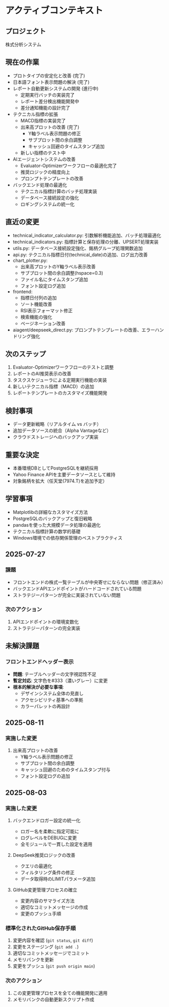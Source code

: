 # アクティブコンテキスト

## プロジェクト
株式分析システム

## 現在の作業
- プロトタイプの安定化と改善 (完了)
- 日本語フォント表示問題の解決 (完了)
- レポート自動更新システムの開発 (進行中)
  - 定期実行バッチの実装完了
  - レポート差分検出機能開発中
  - 差分通知機能の設計完了
- テクニカル指標の拡張
  - MACD指標の実装完了
  - 出来高プロットの改善 (完了)
    - Y軸ラベル表示問題の修正
    - サブプロット間の余白調整
    - キャッシュ回避のタイムスタンプ追加
  - 新しい指標のテスト中
- AIエージェントシステムの改善
  - Evaluator-Optimizerワークフローの最適化完了
  - 推奨ロジックの精度向上
  - プロンプトテンプレートの改善
- バックエンド処理の最適化
  - テクニカル指標計算のバッチ処理実装
  - データベース接続設定の強化
  - ロギングシステムの統一化

## 直近の変更
- technical_indicator_calculator.py: 引数解析機能追加、バッチ処理最適化
- technical_indicators.py: 指標計算と保存処理の分離、UPSERT処理実装
- utils.py: データベース接続設定強化、銘柄グループ処理関数追加
- api.py: テクニカル指標日付(technical_date)の追加、ログ出力改善
- chart_plotter.py:
  - 出来高プロットのY軸ラベル表示改善
  - サブプロット間の余白調整(hspace=0.3)
  - ファイル名にタイムスタンプ追加
  - フォント設定ログ追加
- frontend: 
  - 指標日付列の追加
  - ソート機能改善
  - RSI表示フォーマット修正
  - 検索機能の強化
  - ページネーション改善
- aiagent/deepseek_direct.py: プロンプトテンプレートの改善、エラーハンドリング強化

## 次のステップ
1. Evaluator-Optimizerワークフローのテストと調整
2. レポートのAI推奨表示の改善
3. タスクスケジューラによる定期実行機能の実装
4. 新しいテクニカル指標（MACD）の追加
5. レポートテンプレートのカスタマイズ機能開発

## 検討事項
- データ更新戦略（リアルタイム vs バッチ）
- 追加データソースの統合（Alpha Vantageなど）
- クラウドストレージへのバックアップ実装

## 重要な決定
- 本番環境DBとしてPostgreSQLを継続採用
- Yahoo Finance APIを主要データソースとして維持
- 対象銘柄を拡大（任天堂(7974.T)を追加予定）

## 学習事項
- Matplotlibの詳細なカスタマイズ方法
- PostgreSQLのバックアップと復旧戦略
- pandasを使った大規模データ処理の最適化
- テクニカル指標計算の数学的基礎
- Windows環境での依存関係管理のベストプラクティス

## 2025-07-27
### 課題
- フロントエンドの株式一覧テーブルが中央寄せにならない問題（修正済み）
- バックエンドAPIエンドポイントがハードコードされている問題
- ストラテジーパターンが完全に実装されていない問題

### 次のアクション
1. APIエンドポイントの環境変数化
2. ストラテジーパターンの完全実装

## 未解決課題

### フロントエンドヘッダー表示
- **問題**: テーブルヘッダーの文字視認性不足
- **暫定対応**: 文字色を#333（濃いグレー）に変更
- **根本的解決が必要な事項**:
  - デザインシステム全体の見直し
  - アクセシビリティ基準への準拠
  - カラーパレットの再設計

## 2025-08-11
### 実施した変更
1. 出来高プロットの改善
   - Y軸ラベル表示問題の修正
   - サブプロット間の余白調整
   - キャッシュ回避のためのタイムスタンプ付与
   - フォント設定ログの追加

## 2025-08-03
### 実施した変更
1. バックエンドロガー設定の統一化
   - ロガー名を柔軟に指定可能に
   - ログレベルをDEBUGに変更
   - 全モジュールで一貫した設定を適用

2. DeepSeek推奨ロジックの改善
   - クエリの最適化
   - フィルタリング条件の修正
   - データ取得時のLIMITパラメータ追加

3. GitHub変更管理プロセスの確立
   - 変更内容のサマライズ方法
   - 適切なコミットメッセージの作成
   - 変更のプッシュ手順

### 標準化されたGitHub保存手順
1. 変更内容を確認 (`git status`, `git diff`)
2. 変更をステージング (`git add .`)
3. 適切なコミットメッセージでコミット
4. メモリバンクを更新
5. 変更をプッシュ (`git push origin main`)

### 次のアクション
1. この変更管理プロセスを全ての機能開発に適用
2. メモリバンクの自動更新スクリプト作成
